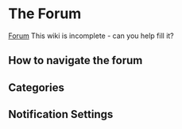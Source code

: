 # The Forum
[Forum](https://list.hacman.org.uk/)
This wiki is incomplete - can you help fill it?
## How to navigate the forum

## Categories

## Notification Settings
